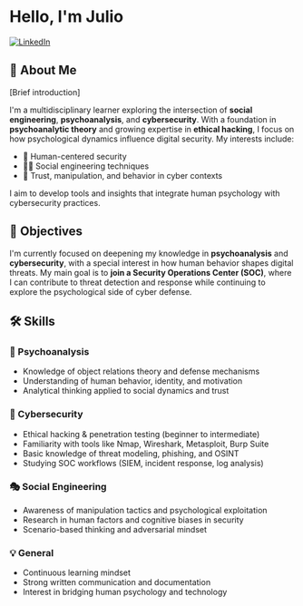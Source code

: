 # Hello, I'm Julio
<a href="https://www.linkedin.com/in/julio-melgaco-a80aa7277" target="_blank">
  <img src="https://img.shields.io/badge/LinkedIn-Connect-blue?style=for-the-badge&logo=linkedin" alt="LinkedIn">
</a>

## 👋 About Me
[Brief introduction]

I'm a multidisciplinary learner exploring the intersection of **social engineering**, **psychoanalysis**, and **cybersecurity**.
With a foundation in **psychoanalytic theory** and growing expertise in **ethical hacking**, I focus on how psychological dynamics influence digital security. My interests include:

- 🧠 Human-centered security
- 🕵️‍♂️ Social engineering techniques
- 🧩 Trust, manipulation, and behavior in cyber contexts

I aim to develop tools and insights that integrate human psychology with cybersecurity practices.

## 🎯 Objectives

I'm currently focused on deepening my knowledge in **psychoanalysis** and **cybersecurity**, with a special interest in how human behavior shapes digital threats.
My main goal is to **join a Security Operations Center (SOC)**, where I can contribute to threat detection and response while continuing to explore the psychological side of cyber defense.

## 🛠️ Skills

### 🧠 Psychoanalysis
- Knowledge of object relations theory and defense mechanisms
- Understanding of human behavior, identity, and motivation
- Analytical thinking applied to social dynamics and trust

### 🔐 Cybersecurity
- Ethical hacking & penetration testing (beginner to intermediate)
- Familiarity with tools like Nmap, Wireshark, Metasploit, Burp Suite
- Basic knowledge of threat modeling, phishing, and OSINT
- Studying SOC workflows (SIEM, incident response, log analysis)

### 🎭 Social Engineering
- Awareness of manipulation tactics and psychological exploitation
- Research in human factors and cognitive biases in security
- Scenario-based thinking and adversarial mindset

### 💡 General
- Continuous learning mindset
- Strong written communication and documentation
- Interest in bridging human psychology and technology


